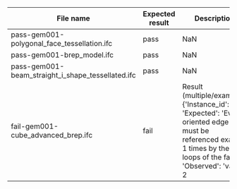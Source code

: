

| File name | Expected result | Description |
| --- | --- | --- |
| pass-gem001-polygonal\_face\_tessellation.ifc | pass | NaN |
| pass-gem001-brep\_model.ifc | pass | NaN |
| pass-gem001-beam\_straight\_i\_shape\_tessellated.ifc | pass | NaN |
| fail-gem001-cube\_advanced\_brep.ifc | fail | Result (multiple/example): {'Instance\_id': '', 'Expected': 'Every oriented edge must be referenced exactly 1 times by the loops of the face', 'Observed': 'value: 2 |

